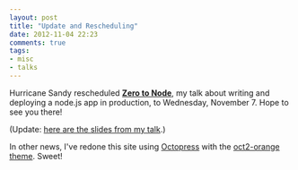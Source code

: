 ```yaml
---
layout: post
title: "Update and Rescheduling"
date: 2012-11-04 22:23
comments: true
tags:
- misc
- talks
---
```


Hurricane Sandy rescheduled
  [**Zero to Node**](http://www.meetup.com/Nova-Node/events/84918342/), my talk
  about writing and deploying a node.js app in production, to Wednesday, November
  7. Hope to see you there!

  (Update: [here are the slides from my talk](http://sandinmyjoints.github.com/zero-to-node).)

  In other news, I've redone this site using [Octopress](http://octopress.org/)
  with the [oct2-orange theme](https://github.com/roberto/oct2-orange). Sweet!
